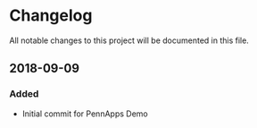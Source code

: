 # Changelog
All notable changes to this project will be documented in this file.

## 2018-09-09
### Added
- Initial commit for PennApps Demo

